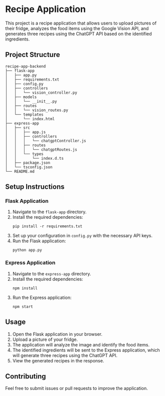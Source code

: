 # Recipe Application

This project is a recipe application that allows users to upload pictures of their fridge, analyzes the food items using the Google Vision API, and generates three recipes using the ChatGPT API based on the identified ingredients.

## Project Structure

```
recipe-app-backend
├── flask-app
│   ├── app.py
│   ├── requirements.txt
│   ├── config.py
│   ├── controllers
│   │   └── vision_controller.py
│   ├── models
│   │   └── __init__.py
│   ├── routes
│   │   └── vision_routes.py
│   └── templates
│       └── index.html
├── express-app
│   ├── src
│   │   ├── app.js
│   │   ├── controllers
│   │   │   └── chatgptController.js
│   │   ├── routes
│   │   │   └── chatgptRoutes.js
│   │   └── types
│   │       └── index.d.ts
│   ├── package.json
│   └── tsconfig.json
└── README.md
```

## Setup Instructions

### Flask Application

1. Navigate to the `flask-app` directory.
2. Install the required dependencies:
   ```
   pip install -r requirements.txt
   ```
3. Set up your configuration in `config.py` with the necessary API keys.
4. Run the Flask application:
   ```
   python app.py
   ```

### Express Application

1. Navigate to the `express-app` directory.
2. Install the required dependencies:
   ```
   npm install
   ```
3. Run the Express application:
   ```
   npm start
   ```

## Usage

1. Open the Flask application in your browser.
2. Upload a picture of your fridge.
3. The application will analyze the image and identify the food items.
4. The identified ingredients will be sent to the Express application, which will generate three recipes using the ChatGPT API.
5. View the generated recipes in the response.

## Contributing

Feel free to submit issues or pull requests to improve the application.